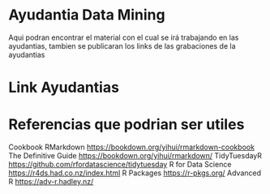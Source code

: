 # Ayudantia Data Mining
Aqui podran encontrar el material con el cual se irá trabajando en las ayudantias, tambien se publicaran los links de las grabaciones de la ayudantias 

# Link Ayudantias


# Referencias que podrian ser utiles

Cookbook RMarkdown https://bookdown.org/yihui/rmarkdown-cookbook
The Definitive Guide https://bookdown.org/yihui/rmarkdown/
TidyTuesdayR https://github.com/rfordatascience/tidytuesday
R for Data Science https://r4ds.had.co.nz/index.html
R Packages https://r-pkgs.org/
Advanced R https://adv-r.hadley.nz/
